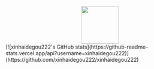 <div id="header" align="center">
  <img src="https://media.giphy.com/media/M9gbBd9nbDrOTu1Mqx/giphy.gif" width="100"/>
</div>
[![xinhaidegou222's GitHub stats](https://github-readme-stats.vercel.app/api?username=xinhaidegou222)](https://github.com/xinhaidegou222/xinhaidegou222)
